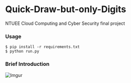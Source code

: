 # Quick-Draw-but-only-Digits
NTUEE Cloud Computing and Cyber Security final project

### Usage
```
$ pip install -r requirements.txt
$ python run.py
```
### Brief Introduction
![Imgur](https://i.imgur.com/EHTBqbs.png)
